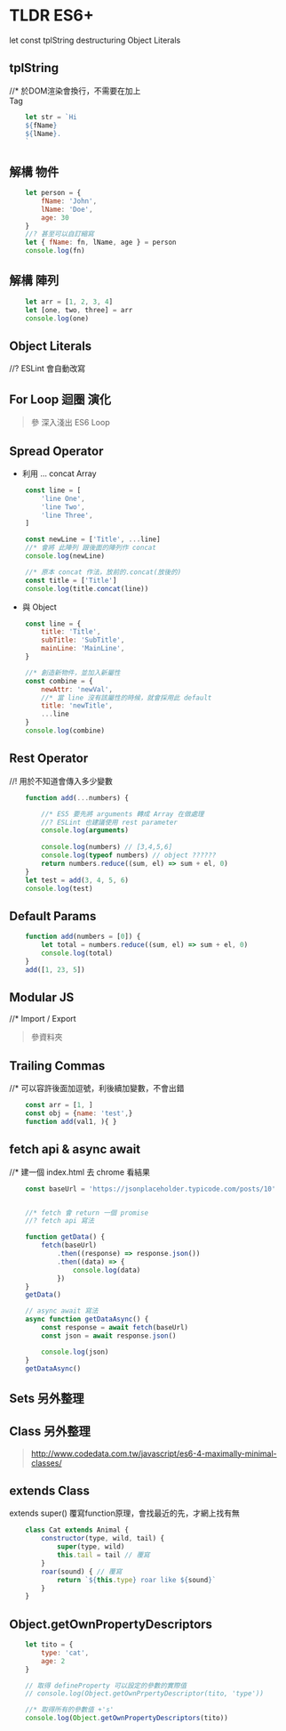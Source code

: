 # TLDR ES6+

let const 
tplString 
destructuring
Object Literals

## tplString
//* 於DOM渲染會換行，不需要在加上<br> Tag
```js
    let str = `Hi
    ${fName}
    ${lName}.
    `
```

## 解構 物件
```js
    let person = {
        fName: 'John',
        lName: 'Doe',
        age: 30
    }
    //? 甚至可以自訂縮寫
    let { fName: fn, lName, age } = person
    console.log(fn)
```
## 解構 陣列
```js
    let arr = [1, 2, 3, 4]
    let [one, two, three] = arr
    console.log(one)
```

## Object Literals
//? ESLint 會自動改寫

## For Loop 迴圈 演化
> 參 深入淺出 ES6 Loop

## Spread Operator
* 利用 ... concat Array
```js
    const line = [
        'line One',
        'line Two',
        'line Three',
    ]

    const newLine = ['Title', ...line]
    //* 會將 此陣列 跟後面的陣列作 concat
    console.log(newLine)

    //* 原本 concat 作法，放前的.concat(放後的)
    const title = ['Title']
    console.log(title.concat(line))
```
* 與 Object
```js
    const line = {
        title: 'Title',
        subTitle: 'SubTitle',
        mainLine: 'MainLine',
    }

    //* 創造新物件，並加入新屬性
    const combine = { 
        newAttr: 'newVal',
        //* 當 line 沒有該屬性的時候，就會採用此 default
        title: 'newTitle', 
        ...line 
    }
    console.log(combine)
```

## Rest Operator
//! 用於不知道會傳入多少變數
```js
    function add(...numbers) {

        //* ES5 要先將 arguments 轉成 Array 在做處理
        //? ESLint 也建議使用 rest parameter
        console.log(arguments)
        
        console.log(numbers) // [3,4,5,6]
        console.log(typeof numbers) // object ??????
        return numbers.reduce((sum, el) => sum + el, 0)
    }
    let test = add(3, 4, 5, 6)
    console.log(test)
```

## Default Params
```js
    function add(numbers = [0]) {
        let total = numbers.reduce((sum, el) => sum + el, 0)
        console.log(total)
    }
    add([1, 23, 5])
```

## Modular JS
//* Import / Export
> 參資料夾


## Trailing Commas
//* 可以容許後面加逗號，利後續加變數，不會出錯
```js
    const arr = [1, ]
    const obj = {name: 'test',}
    function add(val1, ){ }
```



## fetch api & async await
//* 建一個 index.html 去 chrome 看結果
```js
    const baseUrl = 'https://jsonplaceholder.typicode.com/posts/10'


    //* fetch 會 return 一個 promise
    //? fetch api 寫法

    function getData() {
        fetch(baseUrl)
            .then((response) => response.json())
            .then((data) => {
                console.log(data)
            })
    }
    getData()

    // async await 寫法
    async function getDataAsync() {
        const response = await fetch(baseUrl)
        const json = await response.json()

        console.log(json)
    }
    getDataAsync()
```

## Sets 另外整理


## Class 另外整理
> http://www.codedata.com.tw/javascript/es6-4-maximally-minimal-classes/
## extends Class
extends super()
覆寫function原理，會找最近的先，才網上找有無
```js
    class Cat extends Animal {
        constructor(type, wild, tail) {
            super(type, wild)
            this.tail = tail // 覆寫
        }
        roar(sound) { // 覆寫
            return `${this.type} roar like ${sound}`
        }
    }
```

## Object.getOwnPropertyDescriptors
```js
    let tito = {
        type: 'cat',
        age: 2
    }

    // 取得 defineProperty 可以設定的參數的實際值
    // console.log(Object.getOwnPrpertyDescriptor(tito, 'type'))

    //* 取得所有的參數值 +'s'
    console.log(Object.getOwnPropertyDescriptors(tito))
```